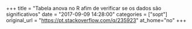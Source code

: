 +++
title = "Tabela anova no R afim de verificar se os dados são significativos"
date = "2017-09-09 14:28:00"
categories = ["sopt"]
original_url = "https://pt.stackoverflow.com/q/235923"
at_home="no"
+++

